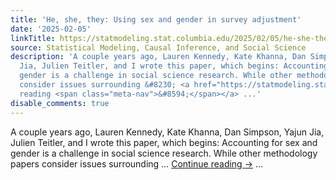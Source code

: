 ```yaml
---
title: 'He, she, they: Using sex and gender in survey adjustment'
date: '2025-02-05'
linkTitle: https://statmodeling.stat.columbia.edu/2025/02/05/he-she-they-using-sex-and-gender-in-survey-adjustment/
source: Statistical Modeling, Causal Inference, and Social Science
description: 'A couple years ago, Lauren Kennedy, Kate Khanna, Dan Simpson, Yajun
  Jia, Julien Teitler, and I wrote this paper, which begins: Accounting for sex and
  gender is a challenge in social science research. While other methodology papers
  consider issues surrounding &#8230; <a href="https://statmodeling.stat.columbia.edu/2025/02/05/he-she-they-using-sex-and-gender-in-survey-adjustment/">Continue
  reading <span class="meta-nav">&#8594;</span></a> ...'
disable_comments: true
---
```

A couple years ago, Lauren Kennedy, Kate Khanna, Dan Simpson, Yajun Jia, Julien Teitler, and I wrote this paper, which begins: Accounting for sex and gender is a challenge in social science research. While other methodology papers consider issues surrounding &#8230; <a href="https://statmodeling.stat.columbia.edu/2025/02/05/he-she-they-using-sex-and-gender-in-survey-adjustment/">Continue reading <span class="meta-nav">&#8594;</span></a> ...